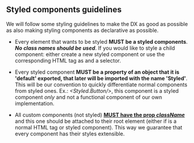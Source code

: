 ## Styled components guidelines

We will follow some styling guidelines to make the DX as good as possible as also making
styling components as declarative as possible.

- Every element that wants to be styled **MUST be a styled components**. **_No class names should be used_**.
  If you would like to style a child component: either create a new styled component or use the corresponding
  HTML tag as and a selector.

- Every styled component **MUST be a property of an object that it is 'default' exported, that later will be imported with the name 'Styled'**. This will be our convention to quickly
  differentiate normal components from styled ones. Ex.: _<Styled.Button/>_, this component is a styled component _only_
  and not a functional component of our own implementation.

- All custom components (not styled) [**MUST have the prop _className_**](https://styled-components.com/docs/basics#styling-any-component)
  and this one should be attached to their root element (either if is a normal HTML tag or styled component).
  This way we guarantee that every component has their styles extensible.
